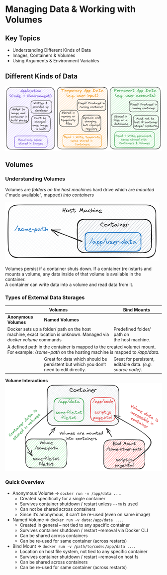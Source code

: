 # Managing Data & Working with Volumes

## Key Topics

- Understanding Different Kinds of Data
- Images, Containers & Volumes
- Using Arguments & Environment Variables

## Different Kinds of Data

![data](./docs/data.excalidraw.png)

## Volumes

### Understanding Volumes

Volumes are _folders on the host machines_ hard drive which are _mounted_ ("made available", mapped) _into containers_

![volumes](./docs/volumes.excalidraw.png)

Volumes persist if a container shuts down. If a container (re-)starts and mounts a volume, any data inside of that volume is available in the container.<br />
A container can write data into a volume and read data from it.

### Types of External Data Storages

<table>
  <thead>
    <tr>
      <th colspan=2>Volumes</th>
      <th>Bind Mounts</th>
    </tr>
  </thead>
  <tbody>
    <tr>
      <td><strong>Anonymous Volumes</strong></td>
      <td><strong>Named Volumes</strong></td>
      <td></td>
    </tr>
    <tr>
      <td colspan=2>Docker sets up a folder/ path on the host machine, exact location is unknown. Managed via <em>docker volume</em> commands</td>
      <td>Predefined folder/ path on<br />the host machine.</td>      
    </tr>
    <tr>
      <td colspan=3>A defined path in the container is mapped to the created volume/ mount. For example: <em>/some-path</em> on the hosting machine is mapped to <em>/app/data</em>.</td>
    </tr>
    <tr>
      <td></td>
      <td>Great for data which should be persistent but which you don’t need to edit directly.</td>
      <td>Great for persistent, editable data. <em>(e.g. source code)</em>.</td>
    </tr>
  </tbody>
</table>

**Volume Interactions**<br />
![interactions](./docs//interactions.excalidraw.png)

### Quick Overview

- Anonymous Volume => `docker run -v /app/data ...`.
  - Created specifically for a single container
  - Survives container shutdown / restart unless `--rm` is used
  - Can not be shared across containers
  - Since it’s anonymous, it can’t be re-used (even on same image)
- Named Volume => `docker run -v data:/app/data ...`.
  - Created in general – not tied to any specific container
  - Survives container shutdown / restart –removal via Docker CLI
  - Can be shared across containers
  - Can be re-used for same container (across restarts)
- Bind Mount => `docker run -v /path/to/code:/app/data ...`.
  - Location on host file system, not tied to any specific container
  - Survives container shutdown / restart –removal on host fs
  - Can be shared across containers
  - Can be re-used for same container (across restarts)
